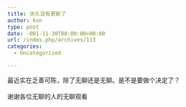 ```yaml
---
title: 许久没有更新了
author: kxn
type: post
date: -001-11-30T00:00:00+00:00
url: /index.php/archives/113
categories:
  - Uncategorized

---
```

<div>
  最近实在乏善可陈，除了无聊还是无聊。是不是要做个决定了？
</div>

<div>
   
</div>

<div>
  谢谢各位无聊的人的无聊观看
</div>